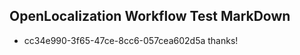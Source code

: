 ## OpenLocalization Workflow Test MarkDown
* cc34e990-3f65-47ce-8cc6-057cea602d5a thanks!

<!--HONumber=Jul16_HO5-->


